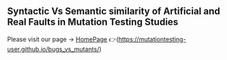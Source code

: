 ## Syntactic Vs Semantic similarity of Artificial and Real Faults in Mutation Testing Studies
Please visit our page -> [HomePage](https://mutationtesting-user.github.io/bugs_vs_mutants/) 👉(https://mutationtesting-user.github.io/bugs_vs_mutants/)
